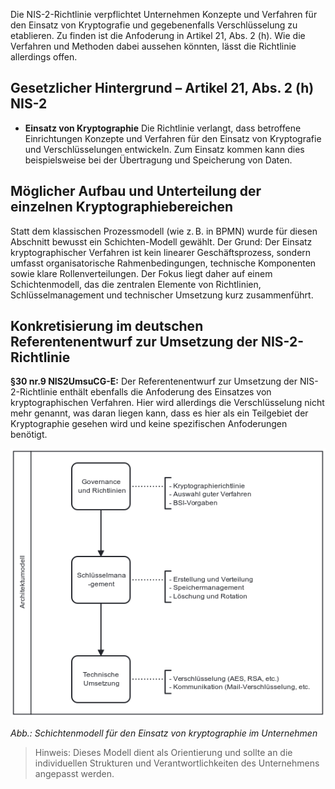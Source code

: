 Die NIS-2-Richtlinie verpflichtet Unternehmen Konzepte und Verfahren für den Einsatz von Kryptografie und gegebenenfalls Verschlüsselung zu etablieren. Zu finden ist die Anfoderung in Artikel 21, Abs. 2 (h). Wie die Verfahren und Methoden dabei aussehen könnten, lässt die Richtlinie allerdings offen.


## Gesetzlicher Hintergrund – Artikel 21, Abs. 2 (h) NIS-2

- **Einsatz von Kryptographie** Die Richtlinie verlangt, dass betroffene Einrichtungen Konzepte und Verfahren für den Einsatz von Kryptografie und Verschlüsselungen entwickeln. Zum Einsatz kommen kann dies beispielsweise bei der Übertragung und Speicherung von Daten.

## Möglicher Aufbau und Unterteilung der einzelnen Kryptographiebereichen

Statt dem klassischen Prozessmodell (wie z. B. in BPMN) wurde für diesen Abschnitt bewusst ein Schichten-Modell gewählt. Der Grund: Der Einsatz kryptographischer Verfahren ist kein linearer Geschäftsprozess, sondern umfasst organisatorische Rahmenbedingungen, technische Komponenten sowie klare Rollenverteilungen. Der Fokus liegt daher auf einem Schichtenmodell, das die zentralen Elemente von Richtlinien, Schlüsselmanagement und technischer Umsetzung kurz zusammenführt.

## Konkretisierung im deutschen Referentenentwurf zur Umsetzung der NIS-2-Richtlinie 
**§30 nr.9 NIS2UmsuCG-E:**
Der Referentenentwurf zur Umsetzung der NIS-2-Richtlinie enthält ebenfalls die Anfoderung des Einsatzes von kryptographischen Verfahren. Hier wird allerdings die Verschlüsselung nicht mehr genannt, was daran liegen kann, dass es hier als ein Teilgebiet der Kryptographie gesehen wird und keine spezifischen Anfoderungen benötigt.

![Architekturmodell Kryptographie](media/Krypto_Arch.png)

*Abb.: Schichtenmodell für den Einsatz von kryptographie im Unternehmen*

> Hinweis: Dieses Modell dient als Orientierung und sollte an die individuellen Strukturen und Verantwortlichkeiten des Unternehmens angepasst werden.




